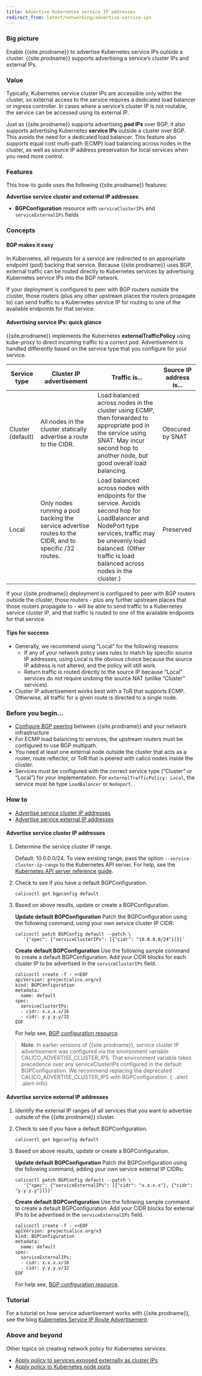 ```yaml
---
title: Advertise Kubernetes service IP addresses
redirect_from: latest/networking/advertise-service-ips
---
```


### Big picture

Enable {{site.prodname}} to advertise Kubernetes service IPs outside a cluster. {{site.prodname}} supports advertising a service’s cluster IPs and external IPs.

### Value

Typically, Kubernetes service cluster IPs are accessible only within the cluster, so external access to the service requires a dedicated load balancer or ingress controller. In cases where a service’s cluster IP is not routable, the service can be accessed using its external IP.

Just as {{site.prodname}} supports advertising **pod IPs** over BGP, it also supports advertising Kubernetes **service IPs** outside a cluster over BGP. This avoids the need for a dedicated load balancer. This feature also supports equal cost multi-path (ECMP) load balancing across nodes in the cluster, as well as source IP address preservation for local services when you need more control.

### Features

This how-to guide uses the following {{site.prodname}} features:

**Advertise service cluster and external IP addresses**:

- **BGPConfiguration** resource with `serviceClusterIPs` and `serviceExternalIPs` fields

### Concepts

#### BGP makes it easy

In Kubernetes, all requests for a service are redirected to an appropriate endpoint (pod) backing that service. Because {{site.prodname}} uses BGP, external traffic can be routed directly to Kubernetes services by advertising Kubernetes service IPs into the BGP network.

If your deployment is configured to peer with BGP routers outside the cluster, those routers (plus any other upstream places the routers propagate to) can send traffic to a Kubernetes service IP for routing to one of the available endpoints for that service.

#### Advertising service IPs: quick glance

{{site.prodname}} implements the Kubernetes **externalTrafficPolicy** using kube-proxy to direct incoming traffic to a correct pod. Advertisement is handled differently based on the service type that you configure for your service.

| **Service type**  | **Cluster IP advertisement**                                 | **Traffic is...**                                            | Source IP address is... |
| ----------------- | ------------------------------------------------------------ | ------------------------------------------------------------ | ----------------------- |
| Cluster (default) | All nodes in the cluster statically advertise a route to the CIDR. | Load balanced across nodes in the cluster using ECMP, then forwarded to appropriate pod in the service using SNAT. May incur second hop to another node, but good overall load balancing. | Obscured by SNAT        |
| Local             | Only nodes running a pod backing the service advertise routes to the CIDR, and to specific /32 routes. | Load balanced across nodes with endpoints for the service.  Avoids second hop for LoadBalancer and NodePort type services, traffic may be unevenly load balanced. (Other traffic is load balanced across nodes in the cluster.) | Preserved               |

If your {{site.prodname}} deployment is configured to peer with BGP routers outside the cluster, those routers - plus any further upstream places that those routers propagate to - will be able to send traffic to a Kubernetes service cluster IP, and that traffic is routed to one of the available endpoints for that service.

#### Tips for success

- Generally, we recommend using “Local” for the following reasons:
  - If any of your network policy uses rules to match by specific source IP addresses, using Local is the obvious choice because the source IP address is not altered, and the policy will still work.
  - Return traffic is routed directly to the source IP because “Local” services do not require undoing the source NAT (unlike “Cluster” services).
- Cluster IP advertisement works best with a ToR that supports ECMP. Otherwise, all traffic for a given route is directed to a single node.

### Before you begin...

- [Configure BGP peering]({{site.baseurl}}/{{page.version}}/networking/bgp) between {{site.prodname}} and your network infrastructure
- For ECMP load balancing to services, the upstream routers must be configured to use BGP multipath.
- You need at least one external node outside the cluster that acts as a router, route reflector, or ToR that is peered with calico nodes inside the cluster.
- Services must be configured with the correct service type (“Cluster” or “Local”) for your implementation. For `externalTrafficPolicy: Local`, the service must be type `LoadBalancer` or `Nodeport`.

### How to

- [Advertise service cluster IP addresses](#advertise-service-cluster-IP-addresses)
- [Advertise service external IP addresses](#advertise-service-external-IP-addresses)

#### Advertise service cluster IP addresses

1. Determine the service cluster IP range.

   Default: 10.0.0.0/24. To view existing range, pass the option `--service-cluster-ip-range` to the Kubernetes API server. For help, see the [Kubernetes API server reference guide](https://kubernetes.io/docs/reference/command-line-tools-reference/kube-apiserver/).

1. Check to see if you have a default BGPConfiguration.

   ```
   calicoctl get bgpconfig default
   ```

1. Based on above results, update or create a BGPConfiguration.

   **Update default BGPConfiguration**
   Patch the BGPConfiguration using the following command, using your own service cluster IP CIDR:

   ```
   calicoctl patch BGPConfig default --patch \
      '{"spec": {"serviceClusterIPs": [{"cidr": "10.0.0.0/24"}]}}'
   ```

   **Create default BGPConfiguration**
   Use the following sample command to create a default BGPConfiguration. Add your CIDR blocks for each cluster IP to be advertised in the `serviceClusterIPs` field.

   ```
   calicoctl create -f - <<EOF
   apiVersion: projectcalico.org/v3
   kind: BGPConfiguration
   metadata:
     name: default
   spec:
     serviceClusterIPs:
     - cidr: x.x.x.x/16
     - cidr: y.y.y.y/32
   EOF
   ```

   For help see, [BGP configuration resource]({{site.baseurl}}/{{page.version}}/reference/resources/bgpconfig).

> **Note**: In earlier versions of {{site.prodname}}, service cluster IP advertisement was configured via the environment variable CALICO_ADVERTISE_CLUSTER_IPS.
> That environment variable takes precedence over any serviceClusterIPs configured in the default BGPConfiguration. We recommend replacing the
> deprecated CALICO_ADVERTISE_CLUSTER_IPS with BGPConfiguration.
{: .alert .alert-info}

#### Advertise service external IP addresses

1. Identify the external IP ranges of all services that you want to advertise outside of the {{site.prodname}} cluster.

1. Check to see if you have a default BGPConfiguration.

   ```
   calicoctl get bgpconfig default
   ```

1. Based on above results, update or create a BGPConfiguration.

   **Update default BGPConfiguration**
   Patch the BGPConfiguration using the following command, adding your own service external IP CIDRs:

   ```
   calicoctl patch BGPConfig default --patch \
      '{"spec": {"serviceExternalIPs": [{"cidr": "x.x.x.x"}, {"cidr": "y.y.y.y"}]}}'
   ```

   **Create default BGPConfiguration**
   Use the following sample command to create a default BGPConfiguration. Add your CIDR blocks for external IPs to be advertised in the `serviceExternalIPs` field.

   ```
   calicoctl create -f - <<EOF
   apiVersion: projectcalico.org/v3
   kind: BGPConfiguration
   metadata:
     name: default
   spec:
     serviceExternalIPs:
     - cidr: x.x.x.x/16
     - cidr: y.y.y.y/32
   EOF
   ```

   For help see, [BGP configuration resource]({{site.baseurl}}/{{page.version}}/reference/resources/bgpconfig).

### Tutorial

For a tutorial on how service advertisement works with {{site.prodname}}, see the blog [Kubernetes Service IP Route Advertisement](https://www.projectcalico.org/kubernetes-service-ip-route-advertisement/).

### Above and beyond

Other topics on creating network policy for Kubernetes services:

- [Apply policy to services exposed externally as cluster IPs]({{site.baseurl}}/{{page.version}}/security/services-cluster-ips)
- [Apply policy to Kubernetes node ports]({{site.baseurl}}/{{page.version}}/security/kubernetes-node-ports)
